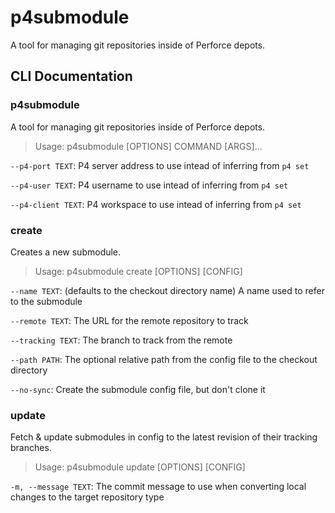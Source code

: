 <!---
DO NOTE EDIT README.MD! Edit README.md.in instead.
-->

# p4submodule

A tool for managing git repositories inside of Perforce depots.


## CLI Documentation

### p4submodule

A tool for managing git repositories inside of Perforce depots.

> Usage: p4submodule [OPTIONS] COMMAND [ARGS]...

`--p4-port TEXT`: P4 server address to use intead of inferring from `p4 set`

`--p4-user TEXT`: P4 username to use intead of inferring from `p4 set`

`--p4-client TEXT`: P4 workspace to use intead of inferring from `p4 set`


### create

Creates a new submodule.

> Usage: p4submodule create [OPTIONS] [CONFIG]

`--name TEXT`: (defaults to the checkout directory name) A name used to refer to the submodule

`--remote TEXT`: The URL for the remote repository to track

`--tracking TEXT`: The branch to track from the remote

`--path PATH`: The optional relative path from the config file to the checkout directory

`--no-sync`: Create the submodule config file, but don't clone it


### update

Fetch & update submodules in config to the latest revision of their tracking branches.

> Usage: p4submodule update [OPTIONS] [CONFIG]

`-m, --message TEXT`: The commit message to use when converting local changes to the target repository type

